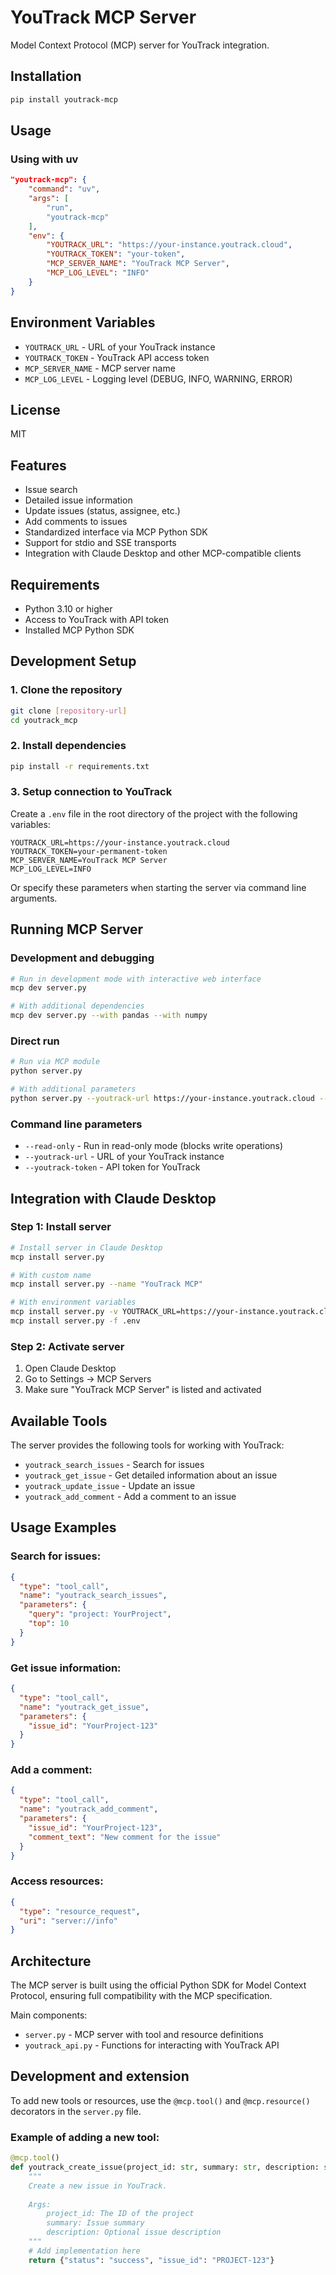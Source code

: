 # YouTrack MCP Server

Model Context Protocol (MCP) server for YouTrack integration.

## Installation

```bash
pip install youtrack-mcp
```

## Usage

### Using with uv

```json
"youtrack-mcp": {
    "command": "uv",
    "args": [
        "run",
        "youtrack-mcp"
    ],
    "env": {
        "YOUTRACK_URL": "https://your-instance.youtrack.cloud",
        "YOUTRACK_TOKEN": "your-token",
        "MCP_SERVER_NAME": "YouTrack MCP Server",
        "MCP_LOG_LEVEL": "INFO"
    }
}
```

## Environment Variables

- `YOUTRACK_URL` - URL of your YouTrack instance
- `YOUTRACK_TOKEN` - YouTrack API access token
- `MCP_SERVER_NAME` - MCP server name
- `MCP_LOG_LEVEL` - Logging level (DEBUG, INFO, WARNING, ERROR)

## License

MIT

## Features

- Issue search
- Detailed issue information
- Update issues (status, assignee, etc.)
- Add comments to issues
- Standardized interface via MCP Python SDK
- Support for stdio and SSE transports
- Integration with Claude Desktop and other MCP-compatible clients

## Requirements

- Python 3.10 or higher
- Access to YouTrack with API token
- Installed MCP Python SDK

## Development Setup

### 1. Clone the repository

```bash
git clone [repository-url]
cd youtrack_mcp
```

### 2. Install dependencies

```bash
pip install -r requirements.txt
```

### 3. Setup connection to YouTrack

Create a `.env` file in the root directory of the project with the following variables:

```
YOUTRACK_URL=https://your-instance.youtrack.cloud
YOUTRACK_TOKEN=your-permanent-token
MCP_SERVER_NAME=YouTrack MCP Server
MCP_LOG_LEVEL=INFO
```

Or specify these parameters when starting the server via command line arguments.

## Running MCP Server

### Development and debugging

```bash
# Run in development mode with interactive web interface
mcp dev server.py

# With additional dependencies
mcp dev server.py --with pandas --with numpy
```

### Direct run

```bash
# Run via MCP module
python server.py

# With additional parameters
python server.py --youtrack-url https://your-instance.youtrack.cloud --youtrack-token your-token --read-only
```

### Command line parameters

- `--read-only` - Run in read-only mode (blocks write operations)
- `--youtrack-url` - URL of your YouTrack instance
- `--youtrack-token` - API token for YouTrack

## Integration with Claude Desktop

### Step 1: Install server

```bash
# Install server in Claude Desktop
mcp install server.py

# With custom name
mcp install server.py --name "YouTrack MCP"

# With environment variables
mcp install server.py -v YOUTRACK_URL=https://your-instance.youtrack.cloud -v YOUTRACK_TOKEN=your-token
mcp install server.py -f .env
```

### Step 2: Activate server

1. Open Claude Desktop
2. Go to Settings -> MCP Servers
3. Make sure "YouTrack MCP Server" is listed and activated

## Available Tools

The server provides the following tools for working with YouTrack:

- `youtrack_search_issues` - Search for issues
- `youtrack_get_issue` - Get detailed information about an issue
- `youtrack_update_issue` - Update an issue
- `youtrack_add_comment` - Add a comment to an issue

## Usage Examples

### Search for issues:

```json
{
  "type": "tool_call",
  "name": "youtrack_search_issues",
  "parameters": {
    "query": "project: YourProject",
    "top": 10
  }
}
```

### Get issue information:

```json
{
  "type": "tool_call",
  "name": "youtrack_get_issue",
  "parameters": {
    "issue_id": "YourProject-123"
  }
}
```

### Add a comment:

```json
{
  "type": "tool_call",
  "name": "youtrack_add_comment",
  "parameters": {
    "issue_id": "YourProject-123",
    "comment_text": "New comment for the issue"
  }
}
```

### Access resources:

```json
{
  "type": "resource_request",
  "uri": "server://info"
}
```

## Architecture

The MCP server is built using the official Python SDK for Model Context Protocol, ensuring full compatibility with the MCP specification.

Main components:
- `server.py` - MCP server with tool and resource definitions
- `youtrack_api.py` - Functions for interacting with YouTrack API

## Development and extension

To add new tools or resources, use the `@mcp.tool()` and `@mcp.resource()` decorators in the `server.py` file.

### Example of adding a new tool:

```python
@mcp.tool()
def youtrack_create_issue(project_id: str, summary: str, description: str = None) -> Dict[str, Any]:
    """
    Create a new issue in YouTrack.
    
    Args:
        project_id: The ID of the project
        summary: Issue summary
        description: Optional issue description
    """
    # Add implementation here
    return {"status": "success", "issue_id": "PROJECT-123"}
